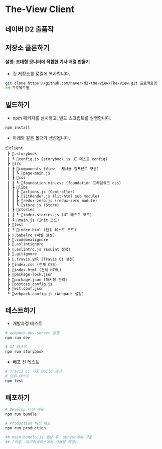 # The-View Client
## 네이버 D2 출품작

## 저장소 클론하기
#### 설명: 초대형 모니터에 적합한 기사 배열 만들기 

* 깃 저장소를 로컬에 복사합니다.
```bash
git clone https://github.com/naver-d2-the-view/The-View.git 프로젝트명
cd 프로젝트명
```
## 빌드하기

* npm 패키지를 설치하고, 빌드 스크립트를 실행합니다.
```bash
npm install
```

* 아래와 같은 폴더가 생성됩니다.
```
📦client
 ┣ 📂.storybook
 ┃ ┗ 📜config.js (storybook.js UI 테스트 config)
 ┣ 📂src
 ┃ ┣ 📂components (View - 재사용 컴포넌트 모음)
 ┃ ┃ ┗ 📜page-main.js
 ┃ ┣ 📂css
 ┃ ┃ ┗ 📜foundation.min.css (foundation 프레임워크 css)
 ┃ ┣ 📂libs
 ┃ ┃ ┣ 📜actions.js (Controller)
 ┃ ┃ ┣ 📜litRender.js (lit-html sub module)
 ┃ ┃ ┣ 📜redux-zero.js (redux-zero module)
 ┃ ┃ ┗ 📜store.js (Store)
 ┃ ┣ 📂stories
 ┃ ┃ ┗ 📜index.stories.js (UI 테스트 코드)
 ┃ ┗ 📜main.js (Init 코드)
 ┣ 📂test
 ┃ ┗ 📜index.html (단위 테스트 코드)
 ┣ 📜.babelrc (바벨 설정)
 ┣ 📜.codebeatignore
 ┣ 📜.eslintignore
 ┣ 📜.eslintrc.js (EsLint 설정)
 ┣ 📜.gitignore
 ┣ 📜.travis.yml (Travis CI 설정)
 ┣ 📜index.css (전체 CSS)
 ┣ 📜index.html (전체 HTML)
 ┣ 📜package-lock.json
 ┣ 📜package.json (패키징 관리)
 ┣ 📜postcss.config.js
 ┣ 📜wct.conf.json
 ┗ 📜webpack.config.js (Webpack 설정)
```

## 테스트하기

* 개발과정 테스트
```bash
# webpack-dev-server 실행
npm run dev

# UI 테스트
npm run storybook
```

* 배포 전 테스트
```bash
# Travis CI 자동 Build 검사
# 단위 테스트
npm test
```

## 배포하기
```bash
# Develop 버전 배포
npm run bundle

# Production 버전 배포
npm run production

## main-bundle.js 생성 후, server에서 구동
## (이후, 파이어베이스에서 사용할 예정)
```

